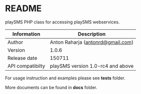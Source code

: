 README
======

playSMS PHP class for accessing playSMS webservices.

Information      | Description
---------------- | ----------------
Author           | Anton Raharja (antonrd@gmail.com)
Version          | 1.0.6
Release date     | 150711
API compatibilty | playSMS version 1.0-rc4 and above

For usage instruction and examples please see **tests** folder.

More documents can be found in **docs** folder.


